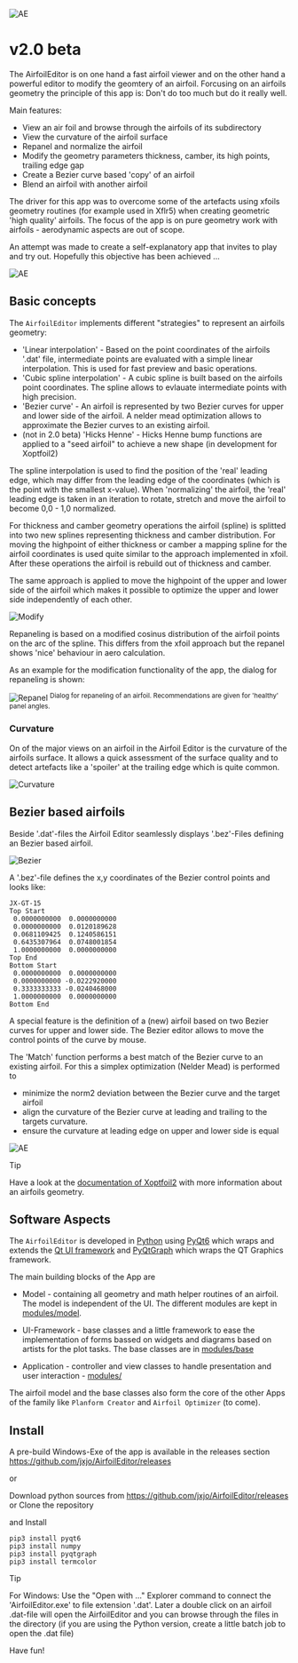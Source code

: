 ![AE](images/AirfoilEditor_logo.png "Screenshot of the AirfoilEditor ")

# v2.0 beta


The AirfoilEditor is on one hand a fast airfoil viewer and on the other hand a powerful editor to modify the geomtery of an airfoil. Forcusing on an airfoils geometry the principle of this app is: Don't do too much but do it really well.


Main features:  

* View an air foil and browse through the airfoils of its subdirectory
* View the curvature of the airfoil surface
* Repanel and normalize the airfoil
* Modify the geometry parameters thickness, camber, its high points, trailing edge gap  
* Create a Bezier curve based 'copy' of an airfoil 
* Blend an airfoil with another airfoil 

The driver for this app was to overcome some of the artefacts using xfoils geometry routines (for example used in Xflr5) when creating geometric 'high quality' airfoils. The focus of the app is on pure geometry work with airfoils - aerodynamic aspects are out of scope. 

An attempt was made to create a self-explanatory app that invites to play and try out. Hopefully this objective has been achieved ... 


![AE](images/AirfoilEditor_App.png "Screenshot of the AirfoilEditor ")


## Basic concepts

The `AirfoilEditor` implements different "strategies" to represent an airfoils geometry:

- 'Linear interpolation' -  Based on the point coordinates of the airfoils '.dat' file, intermediate points are evaluated with a simple linear interpolation. This is used for fast preview and basic operations.
- 'Cubic spline interpolation' - A cubic spline is built based on the airfoils point coordinates. The spline allows to evlauate intermediate points with high precision.
- 'Bezier curve' - An airfoil is represented by two Bezier curves for upper and lower side of the airfoil. A nelder mead optimization allows to approximate the Bezier curves to an existing airfoil.
- (not in 2.0 beta) 'Hicks Henne' - Hicks Henne bump functions are applied to a "seed airfoil" to achieve a new shape (in development for Xoptfoil2)  

The spline interpolation is used to find the position of the 'real' leading edge, which may differ from the leading edge of the coordinates (which is the point with the smallest x-value). When 'normalizing' the airfoil, the 'real' leading edge is taken in an iteration to rotate, stretch and move the airfoil to become 0,0 - 1,0 normalized.

For thickness and camber geometry operations the airfoil (spline) is splitted into two new splines representing thickness and camber distribution. For moving the highpoint of either thickness or camber a mapping spline for the airfoil coordinates is used quite similar to the approach implemented in xfoil. After these operations the airfoil is rebuild out of thickness and camber. 

The same approach is applied to move the highpoint of the upper and lower side of the airfoil which makes it possible to optimize the upper and lower side independently of each other.

![Modify](images/Modify.png "Screenshot of Modifying Airfoil")

Repaneling is based on a modified cosinus distribution of the airfoil points on the arc of the spline. This differs from the xfoil approach but the repanel shows 'nice' behaviour in aero calculation. 

As an example for the modification functionality of the app, the dialog for repaneling is shown:  

![Repanel](images/Repanel.png "Screenshot of Repaneling within AirfoilEditor")
<sup>Dialog for repaneling of an airfoil. Recommendations are given for 'healthy' panel angles.  </sup>
</p>

### Curvature 

On of the major views on an airfoil in the Airfoil Editor is the curvature of the airfoils surface. It allows a quick assessment of the surface quality and to detect artefacts like a 'spoiler' at the trailing edge which is quite common. 


![Curvature](images/Curvature.png "Screenshot of Curvature")

## Bezier based airfoils 

Beside '.dat'-files the Airfoil Editor seamlessly displays '.bez'-Files defining an Bezier based airfoil. 

![Bezier](images/Bezier.png "Screenshot of Bezier curve definition")

A '.bez'-file defines the x,y coordinates of the Bezier control points and looks like: 
```
JX-GT-15
Top Start
 0.0000000000  0.0000000000
 0.0000000000  0.0120189628
 0.0681109425  0.1240586151
 0.6435307964  0.0748001854
 1.0000000000  0.0000000000
Top End
Bottom Start
 0.0000000000  0.0000000000
 0.0000000000 -0.0222920000
 0.3333333333 -0.0240468000
 1.0000000000  0.0000000000
Bottom End
````

A special feature is the definition of a (new) airfoil based on two Bezier curves for upper and lower side. The Bezier editor allows to move the control points of the curve by mouse.

The 'Match' function performs a best match of the Bezier curve to an existing airfoil. For this a simplex optimization (Nelder Mead) is performed to 
- minimize the norm2 deviation between the Bezier curve and the target airfoil
- align the curvature of the Bezier curve at leading and trailing to the targets curvature. 
- ensure the curvature at leading edge on upper and lower side is equal 


![AE](images/Match_Bezier.png "Screenshot of Bezier curve definition")

> [!TIP]
Have a look at the [documentation of Xoptfoil2](https://jxjo.github.io/Xoptfoil2/docs/geometry) with more information about an airfoils geometry.  


<!---
## Hicks-Henne based airfoils 

Hicks-Henne “bump” functions are applied to a base aerofoil and add a linear combination of single-signed sine functions to deform its upper and lower surfaces to create a new aerofoil shape.
They are used in the airfoil optimizer Xoptfoil2 as an alternative to Bezier curves to create new airfoil designs. 

The Airfoil Editor allows to visualize the Hicks-Henne functions which were applied to an airfoil. For this a special file format '.hicks' is used to interchange with Xoptfoil2.

![PC2](images/AirfoilEditor_Hicks-Henne.png "Screenshot of Hicks-Henne based airfoil")
<sup>Visualization of the Hicks-Henne bump functions, which were applied to the upper and lower side of the airfoil</sup>

-->

## Software Aspects

The `AirfoilEditor` is developed in  [Python](https://www.python.org/) using [PyQt6](https://pypi.org/project/PyQt6/) which wraps and extends the [Qt UI framework](https://www.qt.io/product/framework) and [PyQtGraph](https://www.pyqtgraph.org/) which wraps the QT Graphics framework. 

The main building blocks of the App are
* Model - containing all geometry and math helper routines of an airfoil. The model is independent of the UI. The different modules are kept in [modules/model](modules/model).

* UI-Framework - base classes and a little framework to ease the implementation of forms bassed on widgets and diagrams based on artists for the plot tasks. The base classes are in [modules/base](modules/base) 

* Application - controller and view classes to handle presentation and user interaction - [modules/](modules/) 

The airfoil model and the base classes also form the core of the other Apps of the family like `Planform Creator` and `Airfoil Optimizer` (to come). 

##  Install

A pre-build Windows-Exe of the app is available in the releases section https://github.com/jxjo/AirfoilEditor/releases  

or 

Download python sources from https://github.com/jxjo/AirfoilEditor/releases or Clone the repository 

and Install 

```
pip3 install pyqt6
pip3 install numpy
pip3 install pyqtgraph 
pip3 install termcolor

```

> [!TIP]
 For Windows: Use the "Open with ..." Explorer command to connect the 'AirfoilEditor.exe' to file extension '.dat'. Later a double click on an airfoil .dat-file will open the AirfoilEditor and you can browse through the files in the directory (if you are using the Python version, create a little batch job to open the .dat file)  


Have fun!
